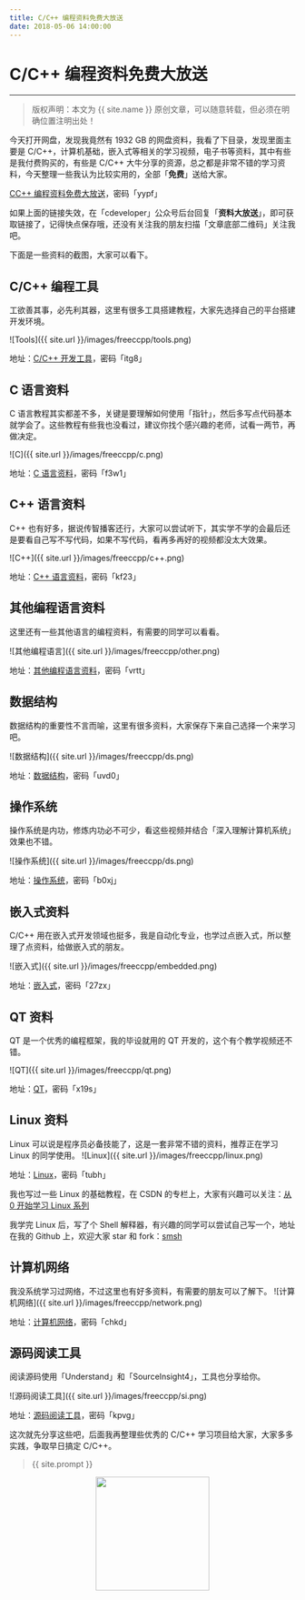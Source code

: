 ```yaml
---
title: C/C++ 编程资料免费大放送
date: 2018-05-06 14:00:00
---
```

# C/C++ 编程资料免费大放送
***
> 版权声明：本文为 {{ site.name }} 原创文章，可以随意转载，但必须在明确位置注明出处！

今天打开网盘，发现我竟然有 1932 GB 的网盘资料，我看了下目录，发现里面主要是 C/C++，计算机基础，嵌入式等相关的学习视频，电子书等资料，其中有些是我付费购买的，有些是 C/C++ 大牛分享的资源，总之都是非常不错的学习资料，今天整理一些我认为比较实用的，全部「**免费**」送给大家。

[CC++ 编程资料免费大放送](https://pan.baidu.com/s/12uuW-f_AbGQtXm0yL2-UXQ)，密码「yypf」

如果上面的链接失效，在「cdeveloper」公众号后台回复「**资料大放送**」，即可获取链接了，记得快点保存哦，还没有关注我的朋友扫描「文章底部二维码」关注我吧。

下面是一些资料的截图，大家可以看下。

## C/C++ 编程工具
工欲善其事，必先利其器，这里有很多工具搭建教程，大家先选择自己的平台搭建开发环境。

![Tools]({{ site.url }}/images/freeccpp/tools.png)

地址：[C/C++ 开发工具](https://pan.baidu.com/s/1FYFkVKGZnTmiUMdhRA3SSQ)，密码「itg8」

## C 语言资料
C 语言教程其实都差不多，关键是要理解如何使用「指针」，然后多写点代码基本就学会了。这些教程有些我也没看过，建议你找个感兴趣的老师，试看一两节，再做决定。

![C]({{ site.url }}/images/freeccpp/c.png)

地址：[C 语言资料](https://pan.baidu.com/s/17G7FdmeGX_b6crLa2pS2RQ)，密码「f3w1」

## C++ 语言资料
C++ 也有好多，据说传智播客还行，大家可以尝试听下，其实学不学的会最后还是要看自己写不写代码，如果不写代码，看再多再好的视频都没太大效果。

![C++]({{ site.url }}/images/freeccpp/c++.png)

地址：[C++ 语言资料](https://pan.baidu.com/s/1_nmWX6C5tFU7iuEDXhEa1w)，密码「kf23」

## 其他编程语言资料
这里还有一些其他语言的编程资料，有需要的同学可以看看。

![其他编程语言]({{ site.url }}/images/freeccpp/other.png)

地址：[其他编程语言资料](https://pan.baidu.com/s/14_jdTOCX2rpHbHsAOURosQ)，密码「vrtt」

## 数据结构
数据结构的重要性不言而喻，这里有很多资料，大家保存下来自己选择一个来学习吧。

![数据结构]({{ site.url }}/images/freeccpp/ds.png)

地址：[数据结构](https://pan.baidu.com/s/1TSbs3Cc3MrhA_YzrHSyd4A)，密码「uvd0」

## 操作系统
操作系统是内功，修炼内功必不可少，看这些视频并结合「深入理解计算机系统」效果也不错。

![操作系统]({{ site.url }}/images/freeccpp/ds.png)

地址：[操作系统](https://pan.baidu.com/s/1igYRw6hxGz2290-ZA_1QKw)，密码「b0xj」

## 嵌入式资料
C/C++ 用在嵌入式开发领域也挺多，我是自动化专业，也学过点嵌入式，所以整理了点资料，给做嵌入式的朋友。

![嵌入式]({{ site.url }}/images/freeccpp/embedded.png)

地址：[嵌入式](https://pan.baidu.com/s/1XtUy1k5MALaSLX5sdkOG7Q)，密码「27zx」

## QT 资料
QT 是一个优秀的编程框架，我的毕设就用的 QT 开发的，这个有个教学视频还不错。

![QT]({{ site.url }}/images/freeccpp/qt.png)

地址：[QT](https://pan.baidu.com/s/14RTadzyUFLM55KsXiIa11g)，密码「x19s」

## Linux 资料
Linux 可以说是程序员必备技能了，这是一套非常不错的资料，推荐正在学习 Linux 的同学使用。
![Linux]({{ site.url }}/images/freeccpp/linux.png)

地址：[Linux](https://pan.baidu.com/s/1tBgn0yWQIT6lGsd-GR4VbQ)，密码「tubh」

我也写过一些 Linux 的基础教程，在 CSDN 的专栏上，大家有兴趣可以关注：[从 0 开始学习 Linux 系列](https://blog.csdn.net/column/details/21832.html)

我学完 Linux 后，写了个 Shell 解释器，有兴趣的同学可以尝试自己写一个，地址在我的 Github 上，欢迎大家 star 和 fork：[smsh](https://github.com/cdevelopr/smsh)

## 计算机网络
我没系统学习过网络，不过这里也有好多资料，有需要的朋友可以了解下。
![计算机网络]({{ site.url }}/images/freeccpp/network.png)

地址：[计算机网络](https://pan.baidu.com/s/1608mp67FuYSgnpY84xs5lA)，密码「chkd」


## 源码阅读工具
阅读源码使用「Understand」和「SourceInsight4」，工具也分享给你。

![源码阅读工具]({{ site.url }}/images/freeccpp/si.png)

地址：[源码阅读工具](https://pan.baidu.com/s/1l4yFfXCxAMxMvDdczm97Dg)，密码「kpvg」

这次就先分享这些吧，后面我再整理些优秀的 C/C++ 学习项目给大家，大家多多实践，争取早日搞定 C/C++。

> {{ site.prompt }}

<div  align="center">
<img src="http://cdeveloper.cn/images/wechart.jpg" width = "200" height = "200"/>
